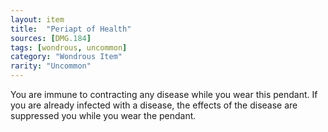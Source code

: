 ```yaml
---
layout: item
title:  "Periapt of Health"
sources: [DMG.184]
tags: [wondrous, uncommon]
category: "Wondrous Item"
rarity: "Uncommon"
---
```


You are immune to contracting any disease while you wear this pendant. If you are already infected with a disease, the effects of the disease are suppressed you while you wear the pendant.